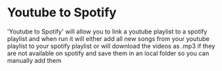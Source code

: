 # Youtube to Spotify
'Youtube to Spotify' will allow you to link a youtube playlist to a spotify playlist and when run it will either add all new songs from your youtube playlist to your spotify playlist or will download the videos as .mp3 if they are not available on spotify and save them in an local folder so you can manually add them
